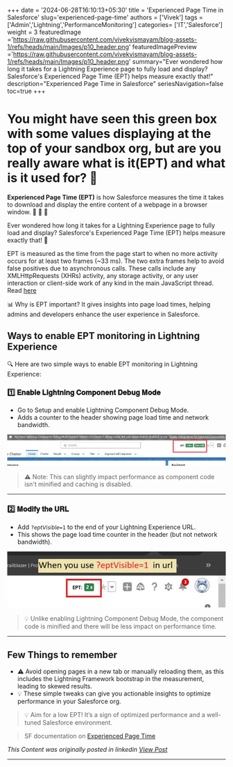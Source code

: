 +++
date = '2024-06-28T16:10:13+05:30'
title = 'Experienced Page Time in Salesforce'
slug='experienced-page-time'
authors = ['Vivek']
tags = ['Admin','Lightning','PerformanceMonitoring']
categories= ['IT','Salesforce']
weight = 3
featuredImage ='https://raw.githubusercontent.com/vivekvismayam/blog-assets-1/refs/heads/main/Images/p10_header.png'
featuredImagePreview ='https://raw.githubusercontent.com/vivekvismayam/blog-assets-1/refs/heads/main/Images/p10_header.png'
summary="Ever wondered how long it takes for a Lightning Experience page to fully load and display? Salesforce's Experienced Page Time (EPT) helps measure exactly that!"
description="Experienced Page Time in Salesforce"
seriesNavigation=false
toc=true
+++
&nbsp;  

# You might have seen this green box with some values displaying at the top of your sandbox org, but are you really aware what is it(EPT) and what is it used for? 🧐 

**Experienced Page Time (EPT)** is how Salesforce measures the time it takes to download and display the entire content of a webpage in a browser window. 🚀 🚀 🚀 

Ever wondered how long it takes for a Lightning Experience page to fully load and display? Salesforce's Experienced Page Time (EPT) helps measure exactly that! 🌟

EPT is measured as the time from the page start to when no more activity occurs for at least two frames (~33 ms). The two extra frames help to avoid false positives due to asynchronous calls. These calls include any XMLHttpRequests (XHRs) activity, any storage activity, or any user interaction or client-side work of any kind in the main JavaScript thread. Read [here](https://help.salesforce.com/s/articleView?id=000392614&type=1)

📊 Why is EPT important?
It gives insights into page load times, helping admins and developers enhance the user experience in Salesforce.

## Ways to enable EPT monitoring in Lightning Experience

🔍 Here are two simple ways to enable EPT monitoring in Lightning Experience:

### 1️⃣ 𝐄𝐧𝐚𝐛𝐥𝐞 𝐋𝐢𝐠𝐡𝐭𝐧𝐢𝐧𝐠 𝐂𝐨𝐦𝐩𝐨𝐧𝐞𝐧𝐭 𝐃𝐞𝐛𝐮𝐠 𝐌𝐨𝐝𝐞
- Go to Setup and enable Lightning Component Debug Mode.
- Adds a counter to the header showing page load time and network bandwidth.

![Image 1](https://raw.githubusercontent.com/vivekvismayam/blog-assets-1/refs/heads/main/Images/p10_1.jpg)

>⚠️ Note: This can slightly impact performance as component code isn't minified and caching is disabled.

***

### 2️⃣ 𝐌𝐨𝐝𝐢𝐟𝐲 𝐭𝐡𝐞 𝐔𝐑𝐋
- Add ```?𝘦𝘱𝘵𝘝𝘪𝘴𝘪𝘣𝘭𝘦=1``` to the end of your Lightning Experience URL.
- This shows the page load time counter in the header (but not network bandwidth).


![Image 1](https://raw.githubusercontent.com/vivekvismayam/blog-assets-1/refs/heads/main/Images/p10_2.jpg)

>💡 Unlike enabling Lightning Component Debug Mode, the component code is minified and there will be less impact on performance time.

***

## Few Things to remember
- ⚠️ Avoid opening pages in a new tab or manually reloading them, as this includes the Lightning Framework bootstrap in the measurement, leading to skewed results.
- 💡 These simple tweaks can give you actionable insights to optimize performance in your Salesforce org.

>💡 Aim for a low EPT! It’s a sign of optimized performance and a well-tuned Salesforce environment. 

>SF documentation on [Experienced Page Time](https://help.salesforce.com/s/articleView?id=sf.technical_requirements_ept.htm&language=en_US&type=5) 


*This Content was originally posted in linkedin [View Post](https://www.linkedin.com/posts/vivekvismayam_salesforce-lightningexperience-performancemonitoring-activity-7271152071960084481-9VYs?utm_source=share&utm_medium=member_desktop&rcm=ACoAAA_bVqsB5ZA6FQt9Rk3q8WfamtkMsTNLxRo)*

***